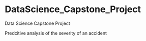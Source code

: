 # DataScience_Capstone_Project
Data Science Capstone Project

Predcitive analysis of the severity of an accident
